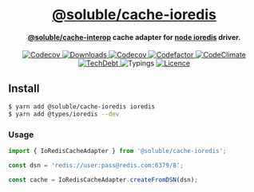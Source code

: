 <div align="center">
  <h1 align="center"><a aria-label="soluble/cache-ioredis" href="https://github.com/soluble-io/cache-interop/tree/main/packages/cache-ioredis">@soluble/cache-ioredis</a></h1>
  <h4 align="center"><a aria-label="soluble/cache-interop" href="">@soluble/cache-interop</a> cache adapter for <a aria-label="node-redis" href="https://github.com/luin/ioredis">node ioredis</a> driver.</h4>
</div>

<p align="center">
  <a aria-label="Version" href="https://npm.im/@soluble/cache-ioredis">
    <img alt="Codecov" src="https://img.shields.io/npm/v/@soluble/cache-ioredis.svg?style=for-the-badge&labelColor=000000" />
  </a>
  <a aria-label="Downloads" href="https://npm.im/@soluble/cache-ioredis">
    <img alt="Downloads" src="https://img.shields.io/npm/dy/@soluble/cache-ioredis?style=for-the-badge&labelColor=000000" />
  </a>
  <a aria-label="Coverage" href="https://codecov.io/gh/soluble-io/cache-interop">
    <img alt="Codecov" src="https://img.shields.io/codecov/c/github/soluble-io/cache-interop?label=Coverage&logo=codecov&style=for-the-badge&labelColor=000000" />
  </a>
  <a aria-label="Codefactor" href="https://www.codefactor.io/repository/github/soluble-io/cache-interop">
    <img alt="Codefactor" src="https://img.shields.io/codefactor/grade/github/soluble-io/cache-interop?label=CF&logo=codefactor&style=for-the-badge&labelColor=000000" />
  </a>
  <a aria-label="CodeClimate" href="https://codeclimate.com/github/soluble-io/cache-interop/maintainability">
    <img alt="CodeClimate" src="https://img.shields.io/codeclimate/maintainability/soluble-io/cache-interop?logo=code-climate&style=for-the-badge&labelColor=000000" />
  </a>
  <a aria-label="TechDebt" href="https://codeclimate.com/github/soluble-io/cache-interop/maintainability">
    <img alt="TechDebt" src="https://img.shields.io/codeclimate/tech-debt/soluble-io/cache-interop?label=TechDebt&logo=code-climate&style=for-the-badge&labelColor=000000" />
  </a>
  <a aria-label="Typings">
    <img alt="Typings" src="https://img.shields.io/static/v1?label=typings&message=3.5%2B&logo=typescript&style=for-the-badge&labelColor=000000&color=9cf" />
  </a>
  <a aria-label="Licence" href="https://github.com/soluble-io/cache-interop/blob/main/LICENSE">
    <img alt="Licence" src="https://img.shields.io/npm/l/@soluble/cache-ioredis?style=for-the-badge&labelColor=000000" />
  </a>
</p>

## Install

```bash
$ yarn add @soluble/cache-ioredis ioredis
$ yarn add @types/ioredis --dev
```

### Usage

```typescript
import { IoRedisCacheAdapter } from '@soluble/cache-ioredis';

const dsn = 'redis://user:pass@redis.com:6379/8';

const cache = IoRedisCacheAdapter.createFromDSN(dsn);
```
